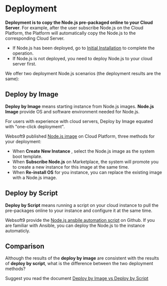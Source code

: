 # Deployment

**Deployment is to copy the Node.js pre-packaged online to your Cloud Server**. For example, after the user subscribe Node.js on the Cloud Platform, the Platform will automatically copy the Node.js to the corresponding Cloud Server.

- If Node.js has been deployed, go to [Initial Installation](/zh/stack-installation.md) to complete the operation.
- If Node.js is not deployed, you need to deploy Node.js to your cloud server first.

We offer two deployment Node.js scenarios (the deployment results are the same):

## Deploy by Image

**Deploy by Image** means starting instance from Node.js images. **Node.js Image** provide OS and software environment needed for Node.js.

For users with experience with cloud servers, Deploy by Image equated with "one-click deployment".

Websoft9 published [Node.js image](https://apps.websoft9.com/rabbitmq) on Cloud Platform, three methods for your deployment:

* When **Create New Instance** , select the Node.js image as the system boot template.
* When **Subscribe Node.js** on Marketplace, the system will promote you to create a new instance for this image at the same time.
* When **Re-install OS** for you instance, you can replace the existing image with a Node.js image.

## Deploy by Script

**Deploy by Script** means running a script on your cloud instance to pull the pre-packages online to your instance and configure it at the same time.

Websoft9 provide the [Node.js ansbile automation script](https://github.com/Websoft9/ansible-rabbitmq) on Github. If you are familiar with Ansible, you can deploy the Node.js to the instance automaticly.

## Comparison

Although the results of the **deploy by image** are consistent with the results of **deploy by script**, what is the difference between the two deployment methods?

Suggest you read the document [Deploy by Image vs Deploy by Script](https://support.websoft9.com/docs/faq/bz-product.html#deployment-comparison)